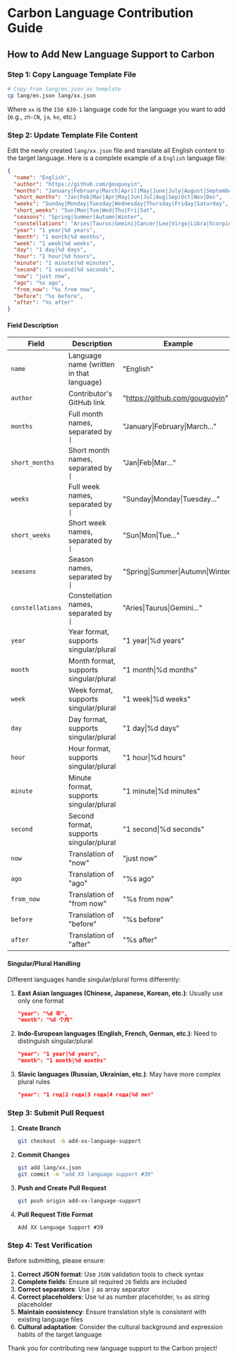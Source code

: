 # Carbon Language Contribution Guide

## How to Add New Language Support to Carbon

### Step 1: Copy Language Template File

```bash
# Copy from lang/en.json as template
cp lang/en.json lang/xx.json
```
Where `xx` is the `ISO 639-1` language code for the language you want to add (e.g., `zh-CN`, `ja`, `ko`, etc.)

### Step 2: Update Template File Content

Edit the newly created `lang/xx.json` file and translate all English content to the target language. Here is a complete example of a `English` language file:

```json
{
  "name": "English",
  "author": "https://github.com/gouguoyin",
  "months": "January|February|March|April|May|June|July|August|September|October|November|December",
  "short_months": "Jan|Feb|Mar|Apr|May|Jun|Jul|Aug|Sep|Oct|Nov|Dec",
  "weeks": "Sunday|Monday|Tuesday|Wednesday|Thursday|Friday|Saturday",
  "short_weeks": "Sun|Mon|Tue|Wed|Thu|Fri|Sat",
  "seasons": "Spring|Summer|Autumn|Winter",
  "constellations": "Aries|Taurus|Gemini|Cancer|Leo|Virgo|Libra|Scorpio|Sagittarius|Capricorn|Aquarius|Pisces",
  "year": "1 year|%d years",
  "month": "1 month|%d months",
  "week": "1 week|%d weeks",
  "day": "1 day|%d days",
  "hour": "1 hour|%d hours",
  "minute": "1 minute|%d minutes",
  "second": "1 second|%d seconds",
  "now": "just now",
  "ago": "%s ago",
  "from_now": "%s from now",
  "before": "%s before",
  "after": "%s after"
}
```

#### Field Description

| Field | Description | Example |
|-------|-------------|---------|
| `name` | Language name (written in that language) | "English" |
| `author` | Contributor's GitHub link | "https://github.com/gouguoyin" |
| `months` | Full month names, separated by `\|` | "January\|February\|March..." |
| `short_months` | Short month names, separated by `\|` | "Jan\|Feb\|Mar..." |
| `weeks` | Full week names, separated by `\|` | "Sunday\|Monday\|Tuesday..." |
| `short_weeks` | Short week names, separated by `\|` | "Sun\|Mon\|Tue..." |
| `seasons` | Season names, separated by `\|` | "Spring\|Summer\|Autumn\|Winter" |
| `constellations` | Constellation names, separated by `\|` | "Aries\|Taurus\|Gemini..." |
| `year` | Year format, supports singular/plural | "1 year\|%d years" |
| `month` | Month format, supports singular/plural | "1 month\|%d months" |
| `week` | Week format, supports singular/plural | "1 week\|%d weeks" |
| `day` | Day format, supports singular/plural | "1 day\|%d days" |
| `hour` | Hour format, supports singular/plural | "1 hour\|%d hours" |
| `minute` | Minute format, supports singular/plural | "1 minute\|%d minutes" |
| `second` | Second format, supports singular/plural | "1 second\|%d seconds" |
| `now` | Translation of "now" | "just now" |
| `ago` | Translation of "ago" | "%s ago" |
| `from_now` | Translation of "from now" | "%s from now" |
| `before` | Translation of "before" | "%s before" |
| `after` | Translation of "after" | "%s after" |

#### Singular/Plural Handling

Different languages handle singular/plural forms differently:

1. **East Asian languages (Chinese, Japanese, Korean, etc.)**: Usually use only one format
   ```json
   "year": "%d 年",
   "month": "%d 个月"
   ```

2. **Indo-European languages (English, French, German, etc.)**: Need to distinguish singular/plural
   ```json
   "year": "1 year|%d years",
   "month": "1 month|%d months"
   ```

3. **Slavic languages (Russian, Ukrainian, etc.)**: May have more complex plural rules
   ```json
   "year": "1 год|2 года|3 года|4 года|%d лет"
   ```

### Step 3: Submit Pull Request

1. **Create Branch**
   ```bash
   git checkout -b add-xx-language-support
   ```

2. **Commit Changes**
   ```bash
   git add lang/xx.json
   git commit -m "add XX language support #39"
   ```

3. **Push and Create Pull Request**
   ```bash
   git push origin add-xx-language-support
   ```

4. **Pull Request Title Format**
   ```
   Add XX Language Support #39
   ```

### Step 4: Test Verification

Before submitting, please ensure:

1. **Correct JSON format**: Use `JSON` validation tools to check syntax
2. **Complete fields**: Ensure all required `20` fields are included
3. **Correct separators**: Use `|` as array separator
4. **Correct placeholders**: Use `%d` as number placeholder, `%s` as string placeholder
5. **Maintain consistency**: Ensure translation style is consistent with existing language files
6. **Cultural adaptation**: Consider the cultural background and expression habits of the target language

Thank you for contributing new language support to the Carbon project!
